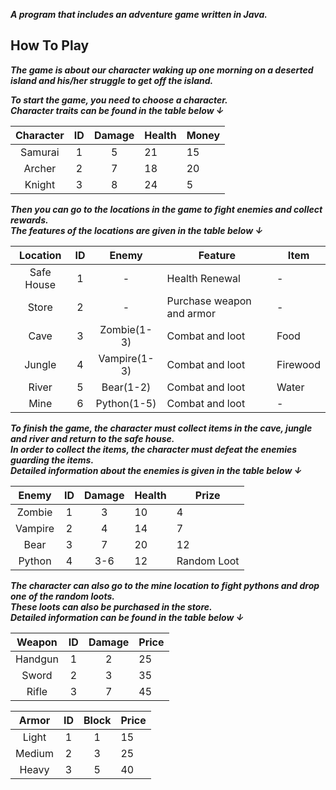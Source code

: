 ***A program that includes an adventure game written in Java.***

## How To Play

***The game is about our character waking up one morning on a deserted island and his/her struggle to get off the island.***

***To start the game, you need to choose a character.  
Character traits can be found in the table below ↓***

| Character | ID | Damage | Health | Money |
|:---------:|:--:|:------:|--------|-------|
|  Samurai  | 1  |   5    | 21     | 15    |
|  Archer   | 2  |   7    | 18     | 20    |
|  Knight   | 3  |   8    | 24     | 5     |

***Then you can go to the locations in the game to fight enemies and collect rewards.  
The features of the locations are given in the table below ↓***

|  Location  | ID |    Enemy     | Feature                   | Item     |
|:----------:|:--:|:------------:|---------------------------|----------|
| Safe House | 1  |      -       | Health Renewal            | -        |
|   Store    | 2  |      -       | Purchase weapon and armor | -        |
|    Cave    | 3  | Zombie(1-3)  | Combat and loot           | Food     |
|   Jungle   | 4  | Vampire(1-3) | Combat and loot           | Firewood |
|   River    | 5  |  Bear(1-2)   | Combat and loot           | Water    |
|    Mine    | 6  | Python(1-5)  | Combat and loot           | -        |

***To finish the game, the character must collect items in the cave, jungle and river and return to the safe house.  
In order to collect the items, the character must defeat the enemies guarding the items.  
Detailed information about the enemies is given in the table below ↓***
 
|  Enemy  | ID | Damage | Health | Prize       |
|:-------:|:--:|:------:|--------|-------------|
| Zombie  | 1  |   3    | 10     | 4           |
| Vampire | 2  |   4    | 14     | 7           |
|  Bear   | 3  |   7    | 20     | 12          |
| Python  | 4  |  3-6   | 12     | Random Loot |

***The character can also go to the mine location to fight pythons and drop one of the random loots.  
These loots can also be purchased in the store.  
Detailed information can be found in the table below ↓***

| Weapon  | ID | Damage | Price |
|:-------:|:--:|:------:|-------|
| Handgun | 1  |   2    | 25    | 
|  Sword  | 2  |   3    | 35    | 
|  Rifle  | 3  |   7    | 45    | 

| Armor  | ID | Block | Price |
|:------:|:--:|:-----:|-------|
| Light  | 1  |   1   | 15    | 
| Medium | 2  |   3   | 25    | 
| Heavy  | 3  |   5   | 40    | 


